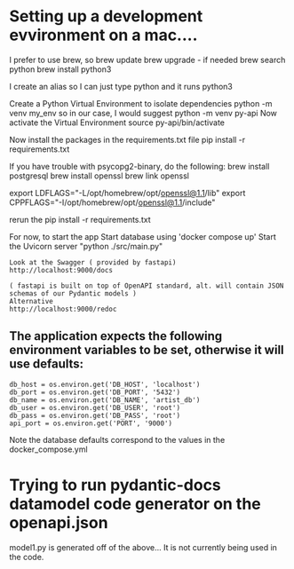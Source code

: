 #  Setting up a development evvironment on a mac....
I prefer to use brew, so 
brew update
brew upgrade - if needed
brew search python
brew install python3

I create an alias so I can just type python and it runs python3


Create a Python Virtual Environment to isolate dependencies
python -m venv my_env
so in our case, I would suggest
python -m venv py-api
Now activate the Virtual Environment
source py-api/bin/activate

Now install the packages in the requirements.txt file
pip install -r requirements.txt

If you have trouble with psycopg2-binary, do the following:
brew install postgresql
brew install openssl
brew link openssl

export LDFLAGS="-L/opt/homebrew/opt/openssl@1.1/lib"
export CPPFLAGS="-I/opt/homebrew/opt/openssl@1.1/include"

rerun the pip install -r requirements.txt


For now, to start the app
    Start database using 'docker compose up'
    Start the Uvicorn server
    "python ./src/main.py"
    
    Look at the Swagger ( provided by fastapi) 
    http://localhost:9000/docs

    ( fastapi is built on top of OpenAPI standard, alt. will contain JSON schemas of our Pydantic models )
    Alternative 
    http://localhost:9000/redoc

## The application expects the following environment variables to be set, otherwise it will use defaults:
    db_host = os.environ.get('DB_HOST', 'localhost')
    db_port = os.environ.get('DB_PORT', '5432')
    db_name = os.environ.get('DB_NAME', 'artist_db')
    db_user = os.environ.get('DB_USER', 'root')
    db_pass = os.environ.get('DB_PASS', 'root')
    api_port = os.environ.get('PORT', '9000')

Note the database defaults correspond to the values in the docker_compose.yml

# Trying to run pydantic-docs datamodel code generator on the openapi.json

model1.py is generated off of the above...  It is not currently being used in the code.

